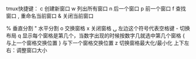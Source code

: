 
tmux快捷键：
c  创建新窗口 
w  列出所有窗口 
n  后一个窗口 
p  前一个窗口 
f  查找窗口 ,  重命名当前窗口 
&  关闭当前窗口

%  垂直分割
"  水平分割
o  交换窗格
x  关闭窗格
⍽  左边这个符号代表空格键 - 切换布局
q 显示每个窗格是第几个，当数字出现的时候按数字几就选中第几个窗格
{ 与上一个窗格交换位置
} 与下一个窗格交换位置
z 切换窗格最大化/最小化
上下左右：调整窗口大小
